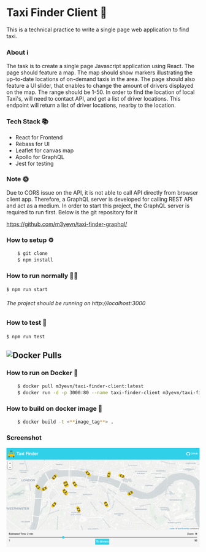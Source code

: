 # Taxi Finder Client 🚕
This is a technical practice to write a single page web application to find taxi.

### About ℹ️

The task is to create a single page Javascript application using React.
The page should feature a map. The map should show markers illustrating
the up-to-date locations of on-demand taxis in the area.
The page should also feature a UI slider, that enables to change the
amount of drivers displayed on the map. The range should be 1-50.
In order to find the location of local Taxi's, will need to contact API,
and get a list of driver locations.
This endpoint will return a list of driver locations, nearby to the location.

### Tech Stack 📚

 - React for Frontend
 - Rebass for UI
 - Leaflet for canvas map
 - Apollo for GraphQL
 - Jest for testing
 
### Note 🌞

Due to CORS issue on the API, it is not able to call API directly from browser client app.
Therefore, a GraphQL server is developed for calling REST API and act as a medium.
In order to start this project, the GraphQL server is required to run first.
Below is the git repository for it

https://github.com/m3yevn/taxi-finder-graphql/

### How to setup ⚙️

```sh
    $ git clone
    $ npm install
```

### How to run normally 🏃‍♂️

``
    $ npm run start
``

###### The project should be running on http://localhost:3000

### How to test 🧪

``
    $ npm run test
``

## ![Docker Pulls](https://img.shields.io/docker/pulls/m3yevn/taxi-finder-client?style=for-the-badge)

### How to run on Docker 🐳

```sh
    $ docker pull m3yevn/taxi-finder-client:latest
    $ docker run -d -p 3000:80 --name taxi-finder-client m3yevn/taxi-finder-client:latest
```

### How to build on docker image 🐳

```sh
    $ docker build -t <**image_tag**> .
```

### Screenshot

<img src="screenshots/taxi-finder-client-ss.png" alt="screenshot" />
